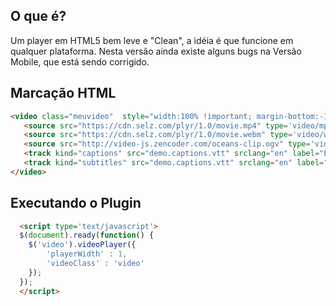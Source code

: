 ## O que é?
Um player em HTML5 bem leve e "Clean", a idéia é que funcione em qualquer plataforma.
Nesta versão ainda existe alguns bugs na Versão Mobile, que está sendo corrigido.

## Marcação HTML
```html
<video class="meuvideo"  style="width:100% !important; margin-bottom:-10px"   width="100%" height="auto" poster="https://cdn.plyr.io/static/poster.jpg">
   <source src="https://cdn.selz.com/plyr/1.0/movie.mp4" type='video/mp4' />
   <source src="https://cdn.selz.com/plyr/1.0/movie.webm" type='video/webm' />
   <source src="http://video-js.zencoder.com/oceans-clip.ogv" type='video/ogg' />
   <track kind="captions" src="demo.captions.vtt" srclang="en" label="English"></track>
   <track kind="subtitles" src="demo.captions.vtt" srclang="en" label="English"></track>
</video>

```

## Executando o Plugin
```html
  <script type='text/javascript'>
  $(document).ready(function() {
  	$('video').videoPlayer({
  		'playerWidth' : 1,
  		'videoClass' : 'video'
  	});
  });
  </script>
```
